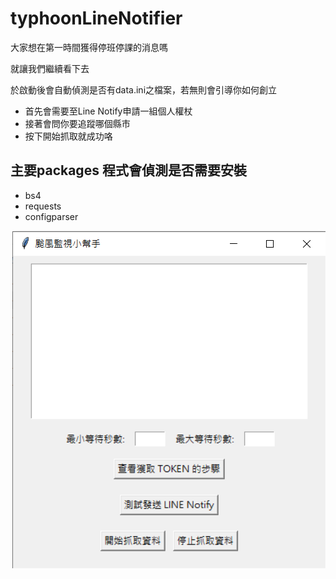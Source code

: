 # typhoonLineNotifier
大家想在第一時間獲得停班停課的消息嗎

就讓我們繼續看下去

於啟動後會自動偵測是否有data.ini之檔案，若無則會引導你如何創立

* 首先會需要至Line Notify申請一組個人權杖
* 接著會問你要追蹤哪個縣市
* 按下開始抓取就成功咯


## 主要packages 程式會偵測是否需要安裝
* bs4
* requests
* configparser
<img align="right" src="  https://github.com/kerry0088/typhoonLineNotifier/blob/main/homepage.png?raw=true">

